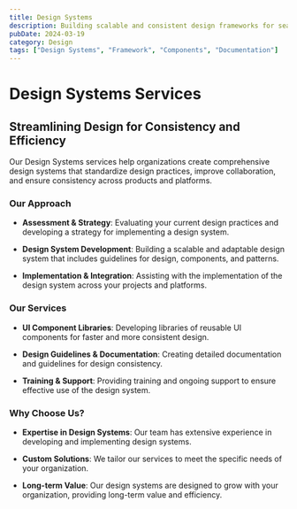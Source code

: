 ```yaml
---
title: Design Systems
description: Building scalable and consistent design frameworks for seamless product development.
pubDate: 2024-03-19
category: Design
tags: ["Design Systems", "Framework", "Components", "Documentation"]
---
```


# Design Systems Services

## Streamlining Design for Consistency and Efficiency

Our Design Systems services help organizations create comprehensive design systems that standardize design practices, improve collaboration, and ensure consistency across products and platforms.

### Our Approach

- **Assessment & Strategy**: Evaluating your current design practices and developing a strategy for implementing a design system.

- **Design System Development**: Building a scalable and adaptable design system that includes guidelines for design, components, and patterns.

- **Implementation & Integration**: Assisting with the implementation of the design system across your projects and platforms.

### Our Services

- **UI Component Libraries**: Developing libraries of reusable UI components for faster and more consistent design.

- **Design Guidelines & Documentation**: Creating detailed documentation and guidelines for design consistency.

- **Training & Support**: Providing training and ongoing support to ensure effective use of the design system.

### Why Choose Us?

- **Expertise in Design Systems**: Our team has extensive experience in developing and implementing design systems.

- **Custom Solutions**: We tailor our services to meet the specific needs of your organization.

- **Long-term Value**: Our design systems are designed to grow with your organization, providing long-term value and efficiency.
